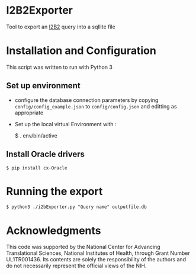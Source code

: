 
# I2B2Exporter

Tool to export an [I2B2](https://i2b2.org/) query into a sqllite file 

# Installation and Configuration 

This script was written to run with Python 3 

## Set up environment 

- configure the database connection parameters by copying `config/config_example.json` to `config/config.json` and editting as appropriate
- Set up the local virtual Environment with : 


    $ . env/bin/active 

## Install Oracle drivers

    $ pip install cx-Oracle

 
# Running the export 


    $ python3 ./i2bExporter.py "Query name" outputfile.db

# Acknowledgments 

 This code  was supported by the  National Center for Advancing Translational Sciences, National Institutes of Health,
 through Grant Number UL1TR001436. Its contents are solely the responsibility of the authors and do not necessarily
 represent the official views of the NIH.